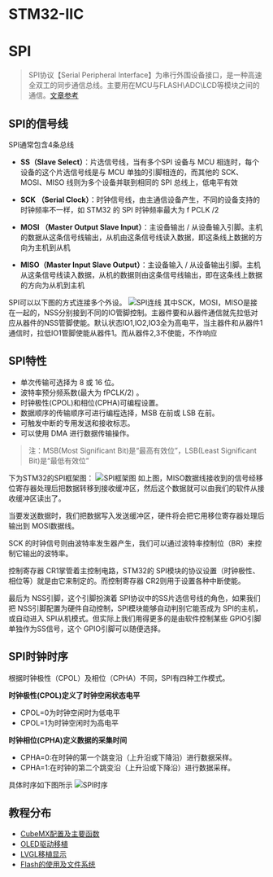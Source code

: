 <span id="hidden-autonumber"></span>

<h1 class="article-title">STM32-IIC</h1>

# SPI
>SPI协议【Serial Peripheral Interface】为串行外围设备接口，是一种高速全双工的同步通信总线。主要用在MCU与FLASH\ADC\LCD等模块之间的通信。[文章参考](https://blog.csdn.net/u014470361/article/details/79015712)

## SPI的信号线
SPI通常包含4条总线
- **SS（Slave Select）**：片选信号线，当有多个SPI 设备与 MCU 相连时，每个设备的这个片选信号线是与 MCU 单独的引脚相连的，而其他的 SCK、MOSI、MISO 线则为多个设备并联到相同的 SPI 总线上，低电平有效

- **SCK （Serial Clock）**：时钟信号线，由主通信设备产生，不同的设备支持的时钟频率不一样，如 STM32 的 SPI 时钟频率最大为 f PCLK /2

- **MOSI （Master Output Slave Input）**：主设备输出 / 从设备输入引脚。主机的数据从这条信号线输出，从机由这条信号线读入数据，即这条线上数据的方向为主机到从机

- **MISO（Master Input Slave Output）**：主设备输入 / 从设备输出引脚。主机从这条信号线读入数据，从机的数据则由这条信号线输出，即在这条线上数据的方向为从机到主机

SPI可以以下图的方式连接多个外设。
![SPI连线](assets\SPI连线.png)
其中SCK，MOSI，MISO是接在一起的，NSS分别接到不同的IO管脚控制。主器件要和从器件通信就先拉低对应从器件的NSS管脚使能。默认状态IO1,IO2,IO3全为高电平，当主器件和从器件1通信时，拉低IO1管脚使能从器件1。而从器件2,3不使能，不作响应

## SPI特性
- 单次传输可选择为 8 或 16 位。
- 波特率预分频系数(最大为 fPCLK/2) 。
- 时钟极性(CPOL)和相位(CPHA)可编程设置。
- 数据顺序的传输顺序可进行编程选择，MSB 在前或 LSB 在前。
- 可触发中断的专用发送和接收标志。
- 可以使用 DMA 进行数据传输操作。
>注：MSB(Most Significant Bit)是“最高有效位”，LSB(Least Significant Bit)是“最低有效位”

下为STM32的SPI框架图：
![SPI框架图](assets\SPI框架图.png)
如上图，MISO数据线接收到的信号经移位寄存器处理后把数据转移到接收缓冲区，然后这个数据就可以由我们的软件从接收缓冲区读出了。

当要发送数据时，我们把数据写入发送缓冲区，硬件将会把它用移位寄存器处理后输出到 MOSI数据线。

SCK 的时钟信号则由波特率发生器产生，我们可以通过波特率控制位（BR）来控制它输出的波特率。

控制寄存器 CR1掌管着主控制电路，STM32的 SPI模块的协议设置（时钟极性、相位等）就是由它来制定的。而控制寄存器 CR2则用于设置各种中断使能。

最后为 NSS引脚，这个引脚扮演着 SPI协议中的SS片选信号线的角色，如果我们把 NSS引脚配置为硬件自动控制，SPI模块能够自动判别它能否成为 SPI的主机，或自动进入 SPI从机模式。但实际上我们用得更多的是由软件控制某些 GPIO引脚单独作为SS信号，这个 GPIO引脚可以随便选择。

## SPI时钟时序
根据时钟极性（CPOL）及相位（CPHA）不同，SPI有四种工作模式。

**时钟极性(CPOL)定义了时钟空闲状态电平**

- CPOL=0为时钟空闲时为低电平
- CPOL=1为时钟空闲时为高电平

**时钟相位(CPHA)定义数据的采集时间**

- CPHA=0:在时钟的第一个跳变沿（上升沿或下降沿）进行数据采样。
- CPHA=1:在时钟的第二个跳变沿（上升沿或下降沿）进行数据采样。

具体时序如下图所示
![SPI时序](assets\SPI时序.png)

## 教程分布

- [CubeMX配置及主要函数](./CubeMX配置及主要函数.md)
- [OLED驱动移植](./OLED驱动移植.md)
- [LVGL移植显示](./LVGL移植显示.md)
- [Flash的使用及文件系统](./Flash的使用及文件系统.md)